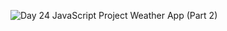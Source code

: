 ![Day 24 JavaScript Project Weather App (Part 2)](https://res.cloudinary.com/dj2j9slz5/image/upload/v1719948585/edulane.co-JavaScript-Basic-Day-24_yykr0b.png)